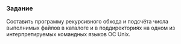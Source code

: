 ### Задание

Cоставить программу рекурсивного обхода и подсчёта числа выполнимых файлов в каталоге и в поддиректориях на одном из интерпретируемых командных языков ОС Unix.